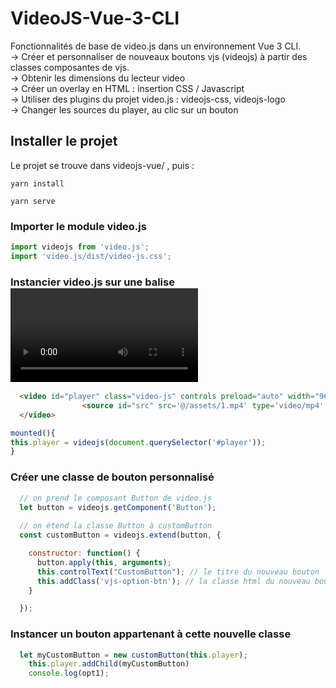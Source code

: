 # VideoJS-Vue-3-CLI

Fonctionnalités de base de video.js dans un environnement Vue 3 CLI.<br/>
  -> Créer et personnaliser de nouveaux boutons vjs (videojs) à partir des classes composantes de vjs.<br/>
  -> Obtenir les dimensions du lecteur video<br/>
  -> Créer un overlay en HTML : insertion CSS / Javascript <br/>
  -> Utiliser des plugins du projet video.js : videojs-css, videojs-logo <br/>
  -> Changer les sources du player, au clic sur un bouton <br/>
  
 ## Installer le projet
  
 Le projet se trouve dans videojs-vue/ , puis : 
    
```
yarn install
```
```
yarn serve
```

### Importer le module video.js 
```js
import videojs from 'video.js';
import 'video.js/dist/video-js.css';
```
### Instancier video.js sur une balise <video>
  
```html
  <video id="player" class="video-js" controls preload="auto" width="960" height="505" data-setup="{}">
                <source id="src" src='@/assets/1.mp4' type='video/mp4' />
  </video>
```
  
```js
mounted(){
this.player = videojs(document.querySelector('#player'));
}
```
  
### Créer une classe de bouton personnalisé 

```js
  // on prend le composant Button de video.js
  let button = videojs.getComponent('Button');
  
  // on étend la classe Button à customButton
  const customButton = videojs.extend(button, {

    constructor: function() {
      button.apply(this, arguments);
      this.controlText("CustomButton"); // le titre du nouveau bouton
      this.addClass('vjs-option-btn'); // la classe html du nouveau bouton
    }

  });
```
  
### Instancer un bouton appartenant à cette nouvelle classe 
  
```js
  let myCustomButton = new customButton(this.player);
    this.player.addChild(myCustomButton)
    console.log(opt1);
```
 

